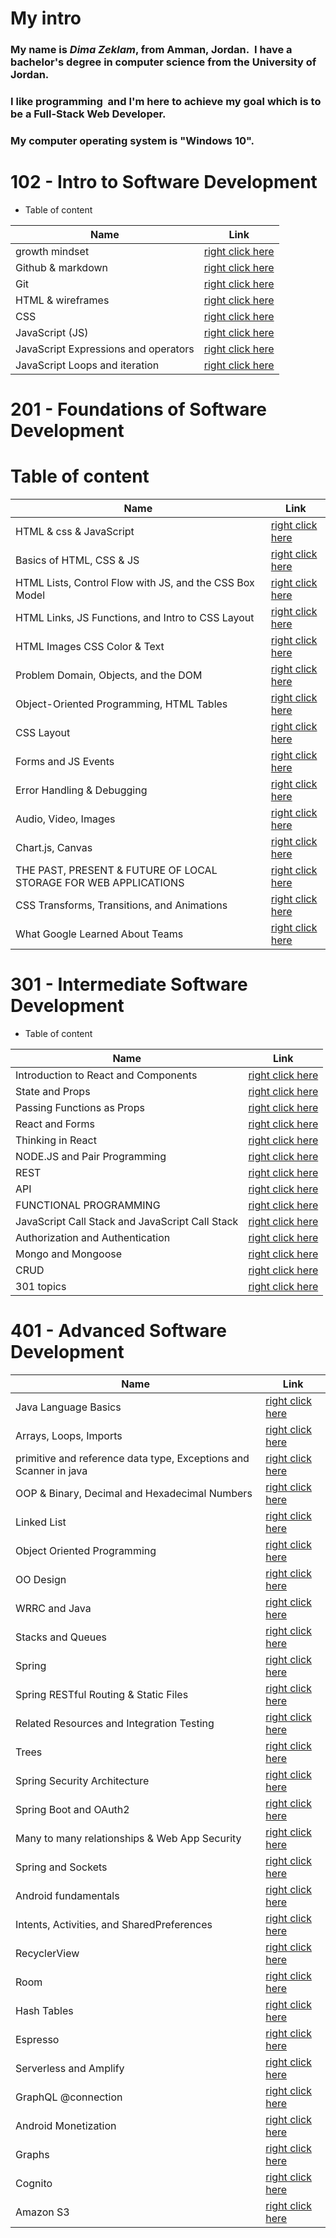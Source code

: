 # My intro
### **My name is *Dima Zeklam*, from Amman, Jordan.  I have a bachelor's degree in computer science from the University of Jordan.**
### I like programming  and I'm here to achieve my goal which is to be a Full-Stack Web Developer.
### My computer operating system is "Windows 10".

#  102 - Intro to Software Development
* Table of content

Name    |  Link
------ | ------
growth mindset | [right click here](https://dima-zeklam.github.io/reading-notes/lab1)
Github & markdown | [right click here](https://dima-zeklam.github.io/reading-notes/read:01)
Git | [right click here](https://dima-zeklam.github.io/reading-notes/read2)
 HTML & wireframes | [right click here](https://dima-zeklam.github.io/reading-notes/read03)
 CSS | [right click here](https://dima-zeklam.github.io/reading-notes/read04)
JavaScript (JS) | [right click here](https://dima-zeklam.github.io/reading-notes/read06)
JavaScript Expressions and operators | [right click here](https://dima-zeklam.github.io/reading-notes/read07)
JavaScript Loops and iteration | [right click here](https://dima-zeklam.github.io/reading-notes/read08)

# 201 - Foundations of Software Development
# Table of content

Name    |  Link
------ | ------
HTML & css & JavaScript | [right click here](https://dima-zeklam.github.io/reading-notes/class-01)
Basics of HTML, CSS & JS | [right click here](https://dima-zeklam.github.io/reading-notes/class-02)
HTML Lists, Control Flow with JS, and the CSS Box Model  | [right click here](https://dima-zeklam.github.io/reading-notes/class-03)
HTML Links, JS Functions, and Intro to CSS Layout  | [right click here](https://dima-zeklam.github.io/reading-notes/class-04)
HTML Images CSS Color & Text  | [right click here](https://dima-zeklam.github.io/reading-notes/class-05)
Problem Domain, Objects, and the DOM | [right click here](https://dima-zeklam.github.io/reading-notes/class-06)
Object-Oriented Programming, HTML Tables| [right click here](https://dima-zeklam.github.io/reading-notes/class-07)
CSS Layout| [right click here](https://dima-zeklam.github.io/reading-notes/class-08)
Forms and JS Events| [right click here](https://dima-zeklam.github.io/reading-notes/class-09)
Error Handling & Debugging| [right click here](https://dima-zeklam.github.io/reading-notes/class-10)
Audio, Video, Images  | [right click here](https://dima-zeklam.github.io/reading-notes/class-11)
Chart.js, Canvas  | [right click here](https://dima-zeklam.github.io/reading-notes/class-12)
THE PAST, PRESENT & FUTURE OF LOCAL STORAGE FOR WEB APPLICATIONS | [right click here](https://dima-zeklam.github.io/reading-notes/class-13)
CSS Transforms, Transitions, and Animations | [right click here](https://dima-zeklam.github.io/reading-notes/class-14a)
 What Google Learned About Teams  | [right click here](https://dima-zeklam.github.io/reading-notes/class-14b)
 
# 301 - Intermediate Software Development

* Table of content

Name    |  Link
--------|--------
Introduction to React and Components |  [right click here](https://dima-zeklam.github.io/reading-notes/Read:Class%2001)
State and Props|[right click here](https://dima-zeklam.github.io/reading-notes/Read:Class02)
Passing Functions as Props | [right click here](https://dima-zeklam.github.io/reading-notes/Read:Class03)
React and Forms  | [right click here](https://dima-zeklam.github.io/reading-notes/Read:Class04)
Thinking in React | [right click here](https://dima-zeklam.github.io/reading-notes/Read:Class05)
NODE.JS and Pair Programming | [right click here](https://dima-zeklam.github.io/reading-notes/Read:Class06)
REST | [right click here](https://dima-zeklam.github.io/reading-notes/Read:07)
API | [right click here](https://dima-zeklam.github.io/reading-notes/Read:Class08)
FUNCTIONAL PROGRAMMING |[right click here](https://dima-zeklam.github.io/reading-notes/Read:Class09)
JavaScript Call Stack and JavaScript Call Stack | [right click here](https://dima-zeklam.github.io/reading-notes/read10)
Authorization and Authentication | [right click here](https://dima-zeklam.github.io/reading-notes/read11)
Mongo and Mongoose | [right click here](https://dima-zeklam.github.io/reading-notes/read12)
CRUD | [right click here](https://dima-zeklam.github.io/reading-notes/read13)
301 topics | [right click here](https://dima-zeklam.github.io/reading-notes/read14)

# 401 - Advanced Software Development

Name    |  Link
--------|--------
Java Language Basics | [right click here](https://dima-zeklam.github.io/reading-notes/reading01)
Arrays, Loops, Imports | [right click here](https://dima-zeklam.github.io/reading-notes/reading02)
 primitive and reference data type, Exceptions and Scanner in java | [right click here](https://dima-zeklam.github.io/reading-notes/reading03)
OOP & Binary, Decimal and Hexadecimal Numbers | [right click here](https://dima-zeklam.github.io/reading-notes/reading04)
Linked List | [right click here](https://dima-zeklam.github.io/reading-notes/reading05)
Object Oriented Programming  | [right click here](https://dima-zeklam.github.io/reading-notes/reading06)
OO Design | [right click here](https://dima-zeklam.github.io/reading-notes/reading08)
WRRC and Java | [right click here](https://dima-zeklam.github.io/reading-notes/reading09)
Stacks and Queues | [right click here](https://dima-zeklam.github.io/reading-notes/reading10)
Spring | [right click here](https://dima-zeklam.github.io/reading-notes/reading11)
Spring RESTful Routing & Static Files | [right click here](https://dima-zeklam.github.io/reading-notes/reading12)
Related Resources and Integration Testing | [right click here](https://dima-zeklam.github.io/reading-notes/reading13)
Trees | [right click here](https://dima-zeklam.github.io/reading-notes/reading14)
Spring Security Architecture | [right click here](https://dima-zeklam.github.io/reading-notes/reading15)
Spring Boot and OAuth2 | [right click here](https://dima-zeklam.github.io/reading-notes/reading16)
Many to many relationships & Web App Security| [right click here](https://dima-zeklam.github.io/reading-notes/reading17(2))
Spring and Sockets | [right click here](https://dima-zeklam.github.io/reading-notes/reading18)
Android fundamentals | [right click here](https://dima-zeklam.github.io/reading-notes/reading19)
Intents, Activities, and SharedPreferences| [right click here](https://dima-zeklam.github.io/reading-notes/reading20)
RecyclerView | [right click here](https://dima-zeklam.github.io/reading-notes/reading21)
Room | [right click here](https://dima-zeklam.github.io/reading-notes/reading22)
Hash Tables |  [right click here](https://dima-zeklam.github.io/reading-notes/reading23)
Espresso | [right click here](https://dima-zeklam.github.io/reading-notes/reading24)
Serverless and Amplify | [right click here](https://dima-zeklam.github.io/reading-notes/reading25)
GraphQL @connection | [right click here](https://dima-zeklam.github.io/reading-notes/reading26)
Android Monetization |[right click here](https://dima-zeklam.github.io/reading-notes/reading27)
Graphs  |[right click here](https://dima-zeklam.github.io/reading-notes/reading28)
Cognito  |[right click here](https://dima-zeklam.github.io/reading-notes/reading29)
Amazon S3 |[right click here](https://dima-zeklam.github.io/reading-notes/reading30)